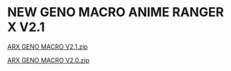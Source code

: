 # NEW GENO MACRO ANIME RANGER X V2.1
[ARX GENO MACRO V2.1.zip](https://github.com/user-attachments/files/20544396/ARX.GENO.MACRO.V2.1.zip)

[ARX GENO MACRO V2.0.zip](https://github.com/user-attachments/files/20538229/ARX.GENO.MACRO.V2.0.zip)
